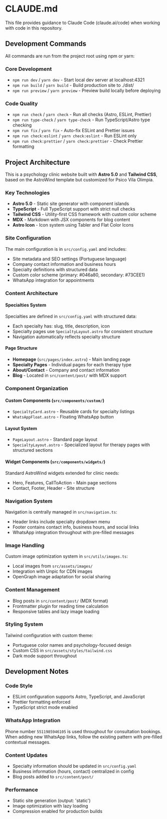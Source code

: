 # CLAUDE.md

This file provides guidance to Claude Code (claude.ai/code) when working with code in this repository.

## Development Commands

All commands are run from the project root using npm or yarn:

### Core Development
- `npm run dev` / `yarn dev` - Start local dev server at localhost:4321
- `npm run build` / `yarn build` - Build production site to ./dist/
- `npm run preview` / `yarn preview` - Preview build locally before deploying

### Code Quality
- `npm run check` / `yarn check` - Run all checks (Astro, ESLint, Prettier)
- `npm run type-check` / `yarn type-check` - Run TypeScript/Astro type checking
- `npm run fix` / `yarn fix` - Auto-fix ESLint and Prettier issues
- `npm run check:eslint` / `yarn check:eslint` - Run ESLint only
- `npm run check:prettier` / `yarn check:prettier` - Check Prettier formatting

## Project Architecture

This is a psychology clinic website built with **Astro 5.0** and **Tailwind CSS**, based on the AstroWind template but customized for Psico Vila Olimpia.

### Key Technologies
- **Astro 5.0** - Static site generator with component islands
- **TypeScript** - Full TypeScript support with strict null checks
- **Tailwind CSS** - Utility-first CSS framework with custom color scheme
- **MDX** - Markdown with JSX components for blog content
- **Astro Icon** - Icon system using Tabler and Flat Color Icons

### Site Configuration

The main configuration is in `src/config.yaml` and includes:
- Site metadata and SEO settings (Portuguese language)
- Company contact information and business hours
- Specialty definitions with structured data
- Custom color scheme (primary: #046a80, secondary: #73CEE1)
- WhatsApp integration for appointments

### Content Architecture

#### Specialties System
Specialties are defined in `src/config.yaml` with structured data:
- Each specialty has: slug, title, description, icon
- Specialty pages use `SpecialtyLayout.astro` for consistent structure
- Navigation automatically reflects specialty structure

#### Page Structure
- **Homepage** (`src/pages/index.astro`) - Main landing page
- **Specialty Pages** - Individual pages for each therapy type
- **About/Contact** - Company and contact information
- **Blog** - Located in `src/content/post/` with MDX support

### Component Organization

#### Custom Components (`src/components/custom/`)
- `SpecialtyCard.astro` - Reusable cards for specialty listings
- `WhatsAppFloat.astro` - Floating WhatsApp button

#### Layout System
- `PageLayout.astro` - Standard page layout
- `SpecialtyLayout.astro` - Specialized layout for therapy pages with structured sections

#### Widget Components (`src/components/widgets/`)
Standard AstroWind widgets extended for clinic needs:
- Hero, Features, CallToAction - Main page sections
- Contact, Footer, Header - Site structure

### Navigation System

Navigation is centrally managed in `src/navigation.ts`:
- Header links include specialty dropdown menu
- Footer contains contact info, business hours, and social links
- WhatsApp integration throughout with pre-filled messages

### Image Handling

Custom image optimization system in `src/utils/images.ts`:
- Local images from `src/assets/images/`
- Integration with Unpic for CDN images
- OpenGraph image adaptation for social sharing

### Content Management

- Blog posts in `src/content/post/` (MDX format)
- Frontmatter plugin for reading time calculation
- Responsive tables and lazy image loading

### Styling System

Tailwind configuration with custom theme:
- Portuguese color names and psychology-focused design
- Custom CSS in `src/assets/styles/tailwind.css`
- Dark mode support throughout

## Development Notes

### Code Style
- ESLint configuration supports Astro, TypeScript, and JavaScript
- Prettier formatting enforced
- TypeScript strict mode enabled

### WhatsApp Integration
Phone number `5511985946105` is used throughout for consultation bookings. When adding new WhatsApp links, follow the existing pattern with pre-filled contextual messages.

### Content Updates
- Specialty information should be updated in `src/config.yaml`
- Business information (hours, contact) centralized in config
- Blog posts added to `src/content/post/`

### Performance
- Static site generation (output: 'static')
- Image optimization with lazy loading
- Compression enabled for production builds